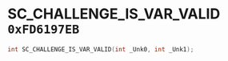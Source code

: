 # SC_CHALLENGE_IS_VAR_VALID `0xFD6197EB`

```cpp
int SC_CHALLENGE_IS_VAR_VALID(int _Unk0, int _Unk1);
```